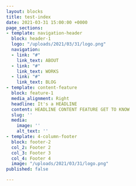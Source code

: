 ```yaml
---
layout: blocks
title: test-index
date: 2021-03-31 15:00:00 +0000
page_sections:
- template: navigation-header
  block: header-1
  logo: "/uploads/2021/03/31/logo.png"
  navigation:
  - link: "#"
    link_text: ABOUT
  - link: "#"
    link_text: WORKS
  - link: "#"
    link_text: BLOG
- template: content-feature
  block: feature-1
  media_alignment: Right
  headline: It's a HEADLINE
  content: HEADLINE CONTENT FEATURE GET TO KNOW
  slug: ''
  media:
    image: ''
    alt_text: ''
- template: 4-column-footer
  block: footer-2
  col_2: Footer 2
  col_3: Footer 3
  col_4: Footer 4
  image: "/uploads/2021/03/31/logo.png"
published: false

---
```

